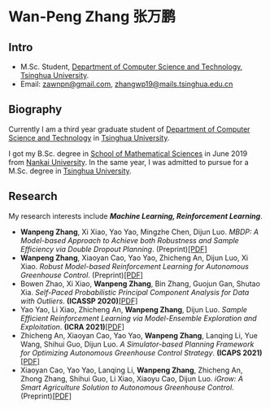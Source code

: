 # Wan-Peng Zhang 张万鹏

## Intro

- M.Sc. Student, [Department of Computer Science and Technology](http://www.cs.tsinghua.edu.cn/), [Tsinghua University](https://www.tsinghua.edu.cn).
- Email: zawnpn@gmail.com, zhangwp19@mails.tsinghua.edu.cn

## Biography

Currently I am a third year graduate student of [Department of Computer Science and Technology](http://www.cs.tsinghua.edu.cn/) in [Tsinghua University](https://www.tsinghua.edu.cn).

I got my B.Sc. degree in [School of Mathematical Sciences](https://math.nankai.edu.cn/) in June 2019 from [Nankai University](http://www.nankai.edu.cn/). In the same year, I was admitted to pursue for a M.Sc. degree in [Tsinghua University](https://www.tsinghua.edu.cn).

## Research

My research interests include ***Machine Learning, Reinforcement Learning***. 

- **Wanpeng Zhang**, Xi Xiao, Yao Yao, Mingzhe Chen, Dijun Luo. *MBDP: A Model-based Approach to Achieve both Robustness and Sample Efficiency via Double Dropout Planning*. (Preprint)[[PDF]](files/research_papers/mbdp.pdf)
- **Wanpeng Zhang**, Xiaoyan Cao, Yao Yao, Zhicheng An, Dijun Luo, Xi Xiao. *Robust Model-based Reinforcement Learning for Autonomous Greenhouse Control*. (Preprint)[[PDF]](files/research_papers/robust-control.pdf)
- Bowen Zhao, Xi Xiao, **Wanpeng Zhang**, Bin Zhang, Guojun Gan, Shutao Xia. *Self-Paced Probabilistic Principal Component Analysis for Data with Outliers*. **(ICASSP 2020)**[[PDF]](files/research_papers/sp-ppca.pdf)
- Yao Yao, Li Xiao, Zhicheng An, **Wanpeng Zhang**, Dijun Luo. *Sample Efficient Reinforcement Learning via Model-Ensemble Exploration and Exploitation*. **(ICRA 2021)**[[PDF]](files/research_papers/icra21.pdf)
- Zhicheng An, Xiaoyan Cao, Yao Yao, **Wanpeng Zhang**, Lanqing Li, Yue Wang, Shihui Guo, Dijun Luo. *A Simulator-based Planning Framework for Optimizing Autonomous Greenhouse Control Strategy*. **(ICAPS 2021)**[[PDF]](files/research_papers/icaps21.pdf)
- Xiaoyan Cao, Yao Yao, Lanqing Li, **Wanpeng Zhang**, Zhicheng An, Zhong Zhang, Shihui Guo, Li Xiao, Xiaoyu Cao, Dijun Luo. *iGrow: A Smart Agriculture Solution to Autonomous Greenhouse Control*. (Preprint)[[PDF]](files/research_papers/igrow.pdf)
